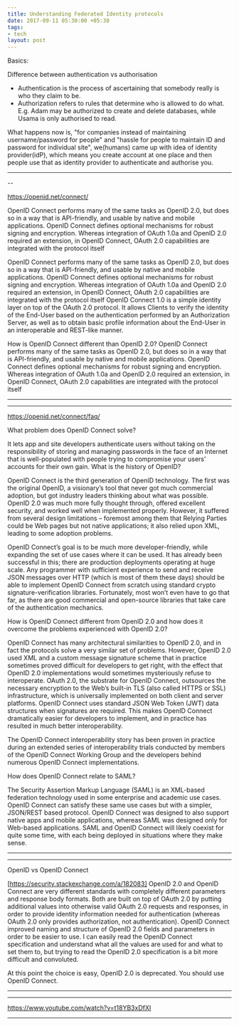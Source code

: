 ```yaml
---
title: Understanding Federated Identity protocols
date: 2017-09-11 05:30:00 +05:30
tags:
- tech
layout: post
---
```


Basics:

Difference between authentication vs authorisation

* Authentication is the process of ascertaining that somebody really is who they claim to be.
* Authorization refers to rules that determine who is allowed to do what. E.g. Adam may be authorized to create and delete databases, while Usama is only authorised to read.


What happens now is, "for companies instead of maintaining username/password for people" and "hassle for people to maintain ID and password for individual site", we(humans) came up with idea of identity provider(idP), which means you create account at one place and then people use that as identity provider to authenticate and authorise you.

---


--

https://openid.net/connect/

OpenID Connect performs many of the same tasks as OpenID 2.0, but does so in a way that is API-friendly, and usable by native and mobile applications. OpenID Connect defines optional mechanisms for robust signing and encryption. Whereas integration of OAuth 1.0a and OpenID 2.0 required an extension, in OpenID Connect, OAuth 2.0 capabilities are integrated with the protocol itself

OpenID Connect performs many of the same tasks as OpenID 2.0, but does so in a way that is API-friendly, and usable by native and mobile applications. OpenID Connect defines optional mechanisms for robust signing and encryption. Whereas integration of OAuth 1.0a and OpenID 2.0 required an extension, in OpenID Connect, OAuth 2.0 capabilities are integrated with the protocol itself
OpenID Connect 1.0 is a simple identity layer on top of the OAuth 2.0 protocol. It allows Clients to verify the identity of the End-User based on the authentication performed by an Authorization Server, as well as to obtain basic profile information about the End-User in an interoperable and REST-like manner.


How is OpenID Connect different than OpenID 2.0?
OpenID Connect performs many of the same tasks as OpenID 2.0, but does so in a way that is API-friendly, and usable by native and mobile applications. OpenID Connect defines optional mechanisms for robust signing and encryption. Whereas integration of OAuth 1.0a and OpenID 2.0 required an extension, in OpenID Connect, OAuth 2.0 capabilities are integrated with the protocol itself

---

---
https://openid.net/connect/faq/

What problem does OpenID Connect solve?

It lets app and site developers authenticate users without taking on the responsibility of storing and managing passwords in the face of an Internet that is well-populated with people trying to compromise your users’ accounts for their own gain.
What is the history of OpenID?

OpenID Connect is the third generation of OpenID technology. The first was the original OpenID, a visionary’s tool that never got much commercial adoption, but got industry leaders thinking about what was possible. OpenID 2.0 was much more fully thought through, offered excellent security, and worked well when implemented properly. However, it suffered from several design limitations – foremost among them that Relying Parties could be Web pages but not native applications; it also relied upon XML, leading to some adoption problems.

OpenID Connect’s goal is to be much more developer-friendly, while expanding the set of use cases where it can be used. It has already been successful in this; there are production deployments operating at huge scale. Any programmer with sufficient experience to send and receive JSON messages over HTTP (which is most of them these days) should be able to implement OpenID Connect from scratch using standard crypto signature-verification libraries. Fortunately, most won’t even have to go that far, as there are good commercial and open-source libraries that take care of the authentication mechanics.


How is OpenID Connect different from OpenID 2.0 and how does it overcome the problems experienced with OpenID 2.0?

OpenID Connect has many architectural similarities to OpenID 2.0, and in fact the protocols solve a very similar set of problems. However, OpenID 2.0 used XML and a custom message signature scheme that in practice sometimes proved difficult for developers to get right, with the effect that OpenID 2.0 implementations would sometimes mysteriously refuse to interoperate. OAuth 2.0, the substrate for OpenID Connect, outsources the necessary encryption to the Web’s built-in TLS (also called HTTPS or SSL) infrastructure, which is universally implemented on both client and server platforms. OpenID Connect uses standard JSON Web Token (JWT) data structures when signatures are required. This makes OpenID Connect dramatically easier for developers to implement, and in practice has resulted in much better interoperability.

The OpenID Connect interoperability story has been proven in practice during an extended series of interoperability trials conducted by members of the OpenID Connect Working Group and the developers behind numerous OpenID Connect implementations.


How does OpenID Connect relate to SAML?

The Security Assertion Markup Language (SAML) is an XML-based federation technology used in some enterprise and academic use cases. OpenID Connect can satisfy these same use cases but with a simpler, JSON/REST based protocol. OpenID Connect was designed to also support native apps and mobile applications, whereas SAML was designed only for Web-based applications. SAML and OpenID Connect will likely coexist for quite some time, with each being deployed in situations where they make sense.

---

---
OpenID vs OpenID Connect

[https://security.stackexchange.com/a/182083]
OpenID 2.0 and OpenID Connect are very different standards with completely different parameters and response body formats. Both are built on top of OAuth 2.0 by putting additional values into otherwise valid OAuth 2.0 requests and responses, in order to provide identity information needed for authentication (whereas OAuth 2.0 only provides authorization, not authentication). OpenID Connect improved naming and structure of OpenID 2.0 fields and parameters in order to be easier to use. I can easily read the OpenID Connect specification and understand what all the values are used for and what to set them to, but trying to read the OpenID 2.0 specification is a bit more difficult and convoluted.

At this point the choice is easy, OpenID 2.0 is deprecated. You should use OpenID Connect.

---


---
https://www.youtube.com/watch?v=t18YB3xDfXI

---
